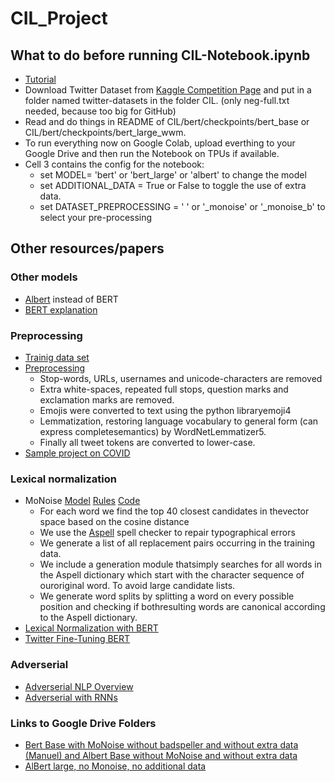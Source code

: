 # CIL_Project
## What to do before running CIL-Notebook.ipynb
* [Tutorial](https://github.com/kpe/bert-for-tf2)
* Download Twitter Dataset from [Kaggle Competition Page](https://www.kaggle.com/c/cil-text-classification-2020) and put in a folder named twitter-datasets in the folder CIL. (only neg-full.txt needed, because too big for GitHub)
* Read and do things in README of CIL/bert/checkpoints/bert_base or CIL/bert/checkpoints/bert_large_wwm.
* To run everything now on Google Colab, upload everthing to your Google Drive and then run the Notebook on TPUs if available.
* Cell 3 contains the config for the notebook: 
  * set MODEL= 'bert' or 'bert_large' or 'albert' to change the model
  * set ADDITIONAL_DATA = True or False to toggle the use of extra data. 
  * set DATASET_PREPROCESSING = ' ' or '_monoise' or '_monoise_b' to select your pre-processing 
## Other resources/papers
### Other models
* [Albert](https://ai.googleblog.com/2019/12/albert-lite-bert-for-self-supervised.html) instead of BERT
* [BERT explanation](http://jalammar.github.io/illustrated-bert/)
### Preprocessing
* [Trainig data set](https://www.kaggle.com/kazanova/sentiment140)
* [Preprocessing](https://trec.nist.gov/pubs/trec28/papers/DICE_UPB.IS.pdf)
  * Stop-words, URLs, usernames and unicode-characters are removed
  * Extra white-spaces, repeated full stops, question marks and exclamation marks are removed.
  * Emojis were converted to text using the python libraryemoji4
  * Lemmatization,  restoring  language  vocabulary  to  general  form  (can  express  completesemantics) by WordNetLemmatizer5.
  * Finally all tweet tokens are converted to lower-case.
* [Sample project on COVID](https://arxiv.org/pdf/2005.07503.pdf)
### Lexical normalization
* MoNoise [Model](https://www.aclweb.org/anthology/P19-3032.pdf) [Rules](https://arxiv.org/pdf/1710.03476.pdf) [Code](https://bitbucket.org/robvanderg/monoise/src/master/)
  * For  each  word  we  find  the  top  40  closest  candidates  in  thevector space based on the cosine distance
  * We use the [Aspell](http://aspell.net/) spell checker to repair typographical errors
  * We generate a list of all replacement pairs occurring in the training data.
  * We include a generation module thatsimply searches for all words in the Aspell dictionary which start with the character sequence of ouroriginal word.  To avoid large candidate lists.
  * We generate word splits by splitting a word on every possible position and checking if bothresulting words are canonical according to the Aspell dictionary.
* [Lexical Normalization with BERT](https://www.aclweb.org/anthology/D19-5539.pdf)
* [Twitter Fine-Tuning BERT](https://arxiv.org/pdf/1905.05583.pdf)
### Adverserial
* [Adverserial NLP Overview](https://www.aclweb.org/anthology/N19-5001/)
* [Adverserial with RNNs](https://www.aclweb.org/anthology/L18-1584.pdf)
### Links to Google Drive Folders
* [Bert Base with MoNoise without badspeller and without extra data (Manuel) and Albert Base without MoNoise and without extra data](https://drive.google.com/drive/folders/1ynCZnjcYXVg_qZtam3bAbXrEUiI4CyqI?usp=sharing)
* [AlBert large, no Monoise, no additional data](https://drive.google.com/drive/folders/1bon0OFwJRQRY1rsEiWRKOhNugxcZ5sPg?usp=sharing)
